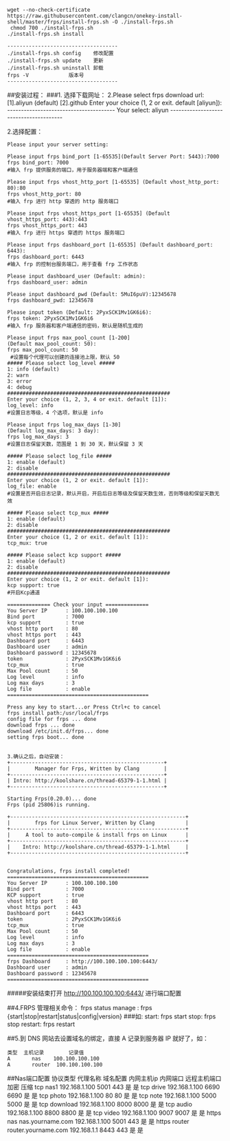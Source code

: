 	wget --no-check-certificate https://raw.githubusercontent.com/clangcn/onekey-install-shell/master/frps/install-frps.sh -O ./install-frps.sh
	 chmod 700 ./install-frps.sh
	./install-frps.sh install

	------------------------------------
	./install-frps.sh config	修改配置
	./install-frps.sh update	更新
	./install-frps.sh uninstall	卸载
	frps -V				版本号
	------------------------------------

##安装过程：
###1. 选择下载网址：
	2.Please select frps download url:
	[1].aliyun (default)
	[2].github
	Enter your choice (1, 2 or exit. default [aliyun]): 
	---------------------------------------
	Your select: aliyun
	---------------------------------------


2.选择配置：

	Please input your server setting:

	Please input frps bind_port [1-65535](Default Server Port: 5443):7000
	frps bind_port: 7000
	#输入 frp 提供服务的端口，用于服务器端和客户端通信

	Please input frps vhost_http_port [1-65535] (Default vhost_http_port: 80):80
	frps vhost_http_port: 80
	#输入 frp 进行 http 穿透的 http 服务端口
	
	Please input frps vhost_https_port [1-65535] (Default vhost_https_port: 443):443
	frps vhost_https_port: 443
	#输入 frp 进行 https 穿透的 https 服务端口
	
	Please input frps dashboard_port [1-65535] (Default dashboard_port: 6443):
	frps dashboard_port: 6443
	#输入 frp 的控制台服务端口，用于查看 frp 工作状态
	
	Please input dashboard_user (Default: admin):
	frps dashboard_user: admin
	
	Please input dashboard_pwd (Default: 5MuI6puV):12345678
	frps dashboard_pwd: 12345678
	
	Please input token (Default: 2PyxSCK1Mv1GK6i6):
	frps token: 2PyxSCK1Mv1GK6i6
	#输入 frp 服务器和客户端通信的密码，默认是随机生成的
	
	Please input frps max_pool_count [1-200]
	(Default max_pool_count: 50):
	frps max_pool_count: 50
	 #设置每个代理可以创建的连接池上限，默认 50
	##### Please select log_level #####
	1: info (default)
	2: warn
	3: error
	4: debug
	#####################################################
	Enter your choice (1, 2, 3, 4 or exit. default [1]): 
	log_level: info
	#设置日志等级，4 个选项，默认是 info
	
	Please input frps log_max_days [1-30]
	(Default log_max_days: 3 day):
	frps log_max_days: 3
	#设置日志保留天数，范围是 1 到 30 天，默认保留 3 天
	
	##### Please select log_file #####
	1: enable (default)
	2: disable
	#####################################################
	Enter your choice (1, 2 or exit. default [1]): 
	log_file: enable
	#设置是否开启日志记录，默认开启，开启后日志等级及保留天数生效，否则等级和保留天数无效
	
	##### Please select tcp_mux #####
	1: enable (default)
	2: disable
	#####################################################
	Enter your choice (1, 2 or exit. default [1]): 
	tcp_mux: true
	
	##### Please select kcp support #####
	1: enable (default)
	2: disable
	#####################################################
	Enter your choice (1, 2 or exit. default [1]): 
	kcp support: true
	#开启Kcp通道
	
	============== Check your input ==============
	You Server IP      : 100.100.100.100
	Bind port          : 7000
	kcp support        : true
	vhost http port    : 80
	vhost https port   : 443
	Dashboard port     : 6443
	Dashboard user     : admin
	Dashboard password : 12345678
	token              : 2PyxSCK1Mv1GK6i6
	tcp_mux            : true
	Max Pool count     : 50
	Log level          : info
	Log max days       : 3
	Log file           : enable
	==============================================
	
	Press any key to start...or Press Ctrl+c to cancel
	frps install path:/usr/local/frps
	config file for frps ... done
	download frps ... done
	download /etc/init.d/frps... done
	setting frps boot... done
	
	
	3.确认之后，自动安装：
	+--------------------------------------------------+
	|        Manager for Frps, Written by Clang        |
	+--------------------------------------------------+
	| Intro: http://koolshare.cn/thread-65379-1-1.html |
	+--------------------------------------------------+
	
	Starting Frps(0.20.0)... done
	Frps (pid 25806)is running.
	
	+---------------------------------------------------------+
	|        frps for Linux Server, Written by Clang          |
	+---------------------------------------------------------+
	|     A tool to auto-compile & install frps on Linux      |
	+---------------------------------------------------------+
	|    Intro: http://koolshare.cn/thread-65379-1-1.html     |
	+---------------------------------------------------------+
	
	
	Congratulations, frps install completed!
	==============================================
	You Server IP      : 100.100.100.100
	Bind port          : 7000
	KCP support        : true
	vhost http port    : 80
	vhost https port   : 443
	Dashboard port     : 6443
	token              : 2PyxSCK1Mv1GK6i6
	tcp_mux            : true
	Max Pool count     : 50
	Log level          : info
	Log max days       : 3
	Log file           : enable
	==============================================
	frps Dashboard     : http://100.100.100.100:6443/
	Dashboard user     : admin
	Dashboard password : 12345678
	==============================================
#####安装结束打开 http://100.100.100.100:6443/ 进行端口配置

##4.FRPS 管理相关命令：
	frps status manage : frps {start|stop|restart|status|config|version}
###如:
	start: frps start
	stop: frps stop
	restart: frps restart

##5.到 DNS 网站去设置域名的绑定，直接 A 记录到服务器 IP 就好了，如：

	类型	主机记录		记录值
	A		nas	   100.100.100.100
	A		router	100.100.100.100

##Nas端口配置
	协议类型	代理名称	域名配置	内网主机ip	内网端口	远程主机端口	加密 	压缩
	tcp		nas1				192.168.1.100	5001	443		是	是
	tcp		drive				192.168.1.100	6690	6690	是	是
	tcp		photo				192.168.1.100	80		80	是	是
	tcp		note				192.168.1.100	5000	5000	是	是
	tcp		download			192.168.1.100	8000	8000	是	是
	tcp		audio				192.168.1.100	8800	8800	是	是
	tcp		video				192.168.1.100	9007	9007	是	是
	https	nas		nas.yourname.com	192.168.1.100	5001	443	是	是
	https	router	router.yourname.com	192.168.1.1	8443	443	是	是